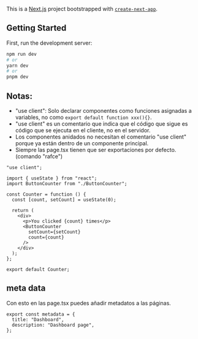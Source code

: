 This is a [Next.js](https://nextjs.org/) project bootstrapped with [`create-next-app`](https://github.com/vercel/next.js/tree/canary/packages/create-next-app).

## Getting Started

First, run the development server:

```bash
npm run dev
# or
yarn dev
# or
pnpm dev
```

## Notas:

- "use client": Solo declarar componentes como funciones asignadas a variables, no como `export default function xxx(){}`.
- "use client" es un comentario que indica que el código que sigue es código que se ejecuta en el cliente, no en el servidor.
- Los componentes anidados no necesitan el comentario "use client" porque ya están dentro de un componente principal.
- Siempre las page.tsx tienen que ser exportaciones por defecto. (comando "rafce")

```tsx
"use client";

import { useState } from "react";
import ButtonCounter from "./ButtonCounter";

const Counter = function () {
  const [count, setCount] = useState(0);

  return (
    <div>
      <p>You clicked {count} times</p>
      <ButtonCounter
        setCount={setCount}
        count={count}
      />
    </div>
  );
};

export default Counter;
```

## meta data

Con esto en las page.tsx puedes añadir metadatos a las páginas.

```tsx
export const metadata = {
  title: "Dashboard",
  description: "Dashboard page",
};
```
